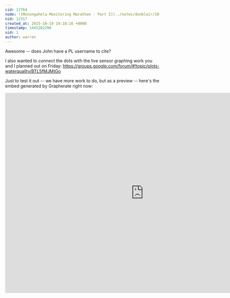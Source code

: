 ```yaml
---
cid: 12764
node: ![Monongahela Monitoring Marathon - Part I](../notes/donblair/10-19-2015/monongahela-monitoring-marathon-part-i)
nid: 12317
created_at: 2015-10-19 19:18:16 +0000
timestamp: 1445282296
uid: 1
author: warren
---
```


Awesome -- does John have a PL username to cite? 

I also wanted to connect the dots with the live sensor graphing work you and I planned out on Friday: https://groups.google.com/forum/#!topic/plots-waterquality/BTL5fMJMtGo

Just to test it out -- we have more work to do, but as a preview -- here's the embed generated by Grapherate right now:

<iframe src='http://jywarren.github.io/grapherate/g/?key=7JLDOZZvLJFjm3lyoAL4' width='900px' height='650px;' style='border:none;' />